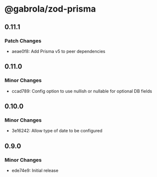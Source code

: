 # @gabrola/zod-prisma

## 0.11.1

### Patch Changes

- aeae0f8: Add Prisma v5 to peer dependencies

## 0.11.0

### Minor Changes

- ccad789: Config option to use nullish or nullable for optional DB fields

## 0.10.0

### Minor Changes

- 3e16242: Allow type of date to be configured

## 0.9.0

### Minor Changes

- ede74e9: Initial release
